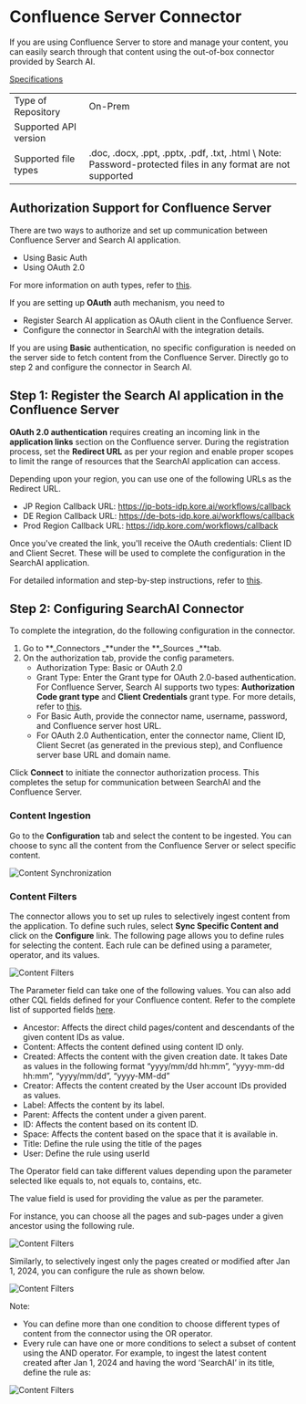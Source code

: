 # Confluence Server Connector

If you are using Confluence Server to store and manage your content, you can easily search through that content using the out-of-box connector provided by Search AI. 

<span style="text-decoration:underline;">Specifications</span>


<table>
  <tr>
   <td>Type of Repository 
   </td>
   <td>On-Prem
   </td>
  </tr>
  <tr>
   <td>Supported API version
   </td>
   <td>
   </td>
  </tr>
  <tr>
   <td>Supported file types
   </td>
   <td>.doc, .docx, .ppt, .pptx, .pdf, .txt, .html \
Note: Password-protected files in any format are not supported
   </td>
  </tr>
</table>

## Authorization Support for Confluence Server

There are two ways to authorize and set up communication between Confluence Server and Search AI application.

* Using Basic Auth
* Using OAuth 2.0

For more information on auth types, refer to [this](../../connector.md). 

If you are setting up **OAuth** auth mechanism, you need to 

* Register Search AI application as OAuth client in the Confluence Server.
* Configure the connector in SearchAI with the integration details.

If you are using **Basic** authentication, no specific configuration is needed on the server side to fetch content from the Confluence Server. Directly go to step 2 and configure the connector in Search AI.

## Step 1: Register the Search AI application in the Confluence Server

**OAuth 2.0 authentication** requires creating an incoming link in the **application links** section on the Confluence server. During the registration process, set the **Redirect URL** as per your region and enable proper scopes to limit the range of resources that the SearchAI application can access.

Depending upon your region, you can use one of the following URLs as the Redirect URL.

* JP Region Callback URL: https://jp-bots-idp.kore.ai/workflows/callback
* DE Region Callback URL: https://de-bots-idp.kore.ai/workflows/callback
* Prod Region Callback URL: https://idp.kore.com/workflows/callback

Once you've created the link, you'll receive the OAuth credentials: Client ID and Client Secret. These will be used to complete the configuration in the SearchAI application. 

For detailed information and step-by-step instructions, refer to [this](https://confluence.atlassian.com/doc/configure-an-incoming-link-1115674733.html). 

## Step 2: Configuring SearchAI Connector

To complete the integration, do the following configuration in the connector. 

1. Go to **_Connectors _**under the **_Sources _**tab. 
2. On the authorization tab, provide the config parameters. 
    * Authorization Type: Basic or OAuth 2.0
    * Grant Type: Enter the Grant type for OAuth 2.0-based authentication. For Confluence Server, Search AI supports two types: **Authorization Code grant type** and **Client Credentials** grant type. For more details, refer to [this](../../connectors.md). 
    * For Basic Auth, provide the connector name, username, password, and Confluence server host URL.
    * For OAuth 2.0 Authentication,  enter the connector name, Client ID, Client Secret (as generated in the previous step), and Confluence server base URL and domain name.

Click **Connect** to initiate the connector authorization process. This completes the setup for communication between SearchAI and the Confluence Server.

### Content Ingestion

Go to the **Configuration** tab and select the content to be ingested. You can choose to sync all the content from the Confluence Server or select specific content. 

![Content Synchronization](../images/confluenceserver/content-sync.png "Content Synchronization")

### Content Filters

The connector allows you to set up rules to selectively ingest content from the application. To define such rules, select **Sync Specific Content and** click on the **Configure** link. The following page allows you to define rules for selecting the content. Each rule can be defined using a parameter, operator, and its values. 

![Content Filters](../images/confluenceserver/content-filters.png "Content Filters")

The Parameter field can take one of the following values. You can also add other CQL fields defined for your Confluence content. Refer to the complete list of supported fields [here](https://developer.atlassian.com/cloud/confluence/cql-fields/).
  * Ancestor: Affects the direct child pages/content and descendants of the given content IDs as value. 
  * Content: Affects the content defined using content ID only. 
  * Created: Affects the content with the given creation date. It takes Date as values in the following format “yyyy/mm/dd hh:mm”, “yyyy-mm-dd hh:mm”, “yyyy/mm/dd”, “yyyy-MM-dd”
  * Creator: Affects the content created by the User account IDs provided as values. 
  * Label: Affects the content by its label. 
  * Parent: Affects the content under a given parent. 
  * ID: Affects the content based on its content ID. 
  * Space: Affects the content based on the space that it is available in.
  * Title: Define the rule using the title of the pages
  * User: Define the rule using userId 

The Operator field can take different values depending upon the parameter selected like equals to, not equals to, contains, etc. 

The value field is used for providing the value as per the parameter.

For instance, you can choose all the pages and sub-pages under a given ancestor using the following rule. 

![Content Filters](../images/confluenceserver/example1.png "Content Filters")

Similarly, to selectively ingest only the pages created or modified after Jan 1, 2024, you can configure the rule as shown below. 

![Content Filters](../images/confluenceserver/example1.png "Content Filters")

Note:
  * You can define more than one condition to choose different types of content from the connector using the OR operator. 
  * Every rule can have one or more conditions to select a subset of content using the AND operator. For example, to ingest the latest content created after Jan 1, 2024 and having the word ‘SearchAI’ in its title, define the rule as:
  
  ![Content Filters](../images/confluenceserver/example3.png "Content Filters")

